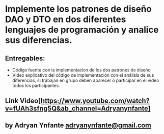 # Implemente los patrones de diseño DAO y DTO en dos diferentes lenguajes de programación y analice sus diferencias.

## Entregables:

- Código fuente  con la implementacion de los dos patrones de diseño 
- Video explicativo del código de implementación con el análisis de sus diferencias, si trabajan en grupo deben aparecer o participar en el video todos los participantes.

## Link Video[https://www.youtube.com/watch?v=fUAh3sfng5Q&ab_channel=Adryanynfante]

## by Adryan Ynfante adryanynfante@gmail.com


